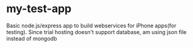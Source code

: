 # my-test-app

Basic node.js/express app to build webservices for iPhone apps(for testing). Since trial hosting doesn't support database, am using json file instead of mongodb
